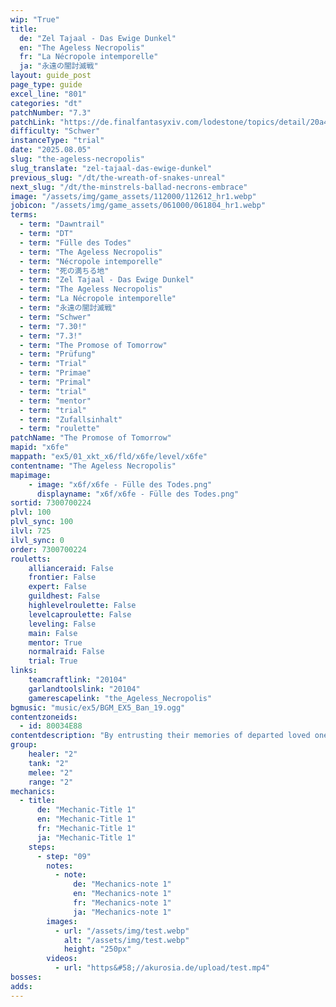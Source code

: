 ```yaml
---
wip: "True"
title:
  de: "Zel Tajaal - Das Ewige Dunkel"
  en: "The Ageless Necropolis"
  fr: "La Nécropole intemporelle"
  ja: "永遠の闇討滅戦"
layout: guide_post
page_type: guide
excel_line: "801"
categories: "dt"
patchNumber: "7.3"
patchLink: "https://de.finalfantasyxiv.com/lodestone/topics/detail/20a4ee7db3718a9ad232eb88b46812d27d717996"
difficulty: "Schwer"
instanceType: "trial"
date: "2025.08.05"
slug: "the-ageless-necropolis"
slug_translate: "zel-tajaal-das-ewige-dunkel"
previous_slug: "/dt/the-wreath-of-snakes-unreal"
next_slug: "/dt/the-minstrels-ballad-necrons-embrace"
image: "/assets/img/game_assets/112000/112612_hr1.webp"
jobicon: "/assets/img/game_assets/061000/061804_hr1.webp"
terms:
  - term: "Dawntrail"
  - term: "DT"
  - term: "Fülle des Todes"
  - term: "The Ageless Necropolis"
  - term: "Nécropole intemporelle"
  - term: "死の満ちる地"
  - term: "Zel Tajaal - Das Ewige Dunkel"
  - term: "The Ageless Necropolis"
  - term: "La Nécropole intemporelle"
  - term: "永遠の闇討滅戦"
  - term: "Schwer"
  - term: "7.30!"
  - term: "7.3!"
  - term: "The Promose of Tomorrow"
  - term: "Prüfung"
  - term: "Trial"
  - term: "Primae"
  - term: "Primal"
  - term: "trial"
  - term: "mentor"
  - term: "trial"
  - term: "Zufallsinhalt"
  - term: "roulette"
patchName: "The Promose of Tomorrow"
mapid: "x6fe"
mappath: "ex5/01_xkt_x6/fld/x6fe/level/x6fe"
contentname: "The Ageless Necropolis"
mapimage:
    - image: "x6f/x6fe - Fülle des Todes.png"
      displayname: "x6f/x6fe - Fülle des Todes.png"
sortid: 7300700224
plvl: 100
plvl_sync: 100
ilvl: 725
ilvl_sync: 0
order: 7300700224
rouletts:
    allianceraid: False
    frontier: False
    expert: False
    guildhest: False
    highlevelroulette: False
    levelcaproulette: False
    leveling: False
    main: False
    mentor: True
    normalraid: False
    trial: True
links:
    teamcraftlink: "20104"
    garlandtoolslink: "20104"
    gamerescapelink: "the_Ageless_Necropolis"
bgmusic: "music/ex5/BGM_EX5_Ban_19.ogg"
contentzoneids:
  - id: 80034E88
contentdescription: "By entrusting their memories of departed loved ones to the cloud, Alexandrians have long escaped the grief of separation. Being thus forced to confront the realities of mortal existence, what then filled their hearts was a dark and unreasoning terror. Harnessing this heightened fear of death for his own ends, a genius of an age gone by now channels the people's desperate prayers for succor into a new primal incarnation. It falls to the Warrior of Light to stand unflinching in the face of fear-made-manifest, and claim victory over this inexorable entity."
group:
    healer: "2"
    tank: "2"
    melee: "2"
    range: "2"
mechanics:
  - title:
      de: "Mechanic-Title 1"
      en: "Mechanic-Title 1"
      fr: "Mechanic-Title 1"
      ja: "Mechanic-Title 1"
    steps:
      - step: "09"
        notes:
          - note:
              de: "Mechanics-note 1"
              en: "Mechanics-note 1"
              fr: "Mechanics-note 1"
              ja: "Mechanics-note 1"
        images:
          - url: "/assets/img/test.webp"
            alt: "/assets/img/test.webp"
            height: "250px"
        videos:
          - url: "https&#58;//akurosia.de/upload/test.mp4"
bosses:
adds:
---
```

